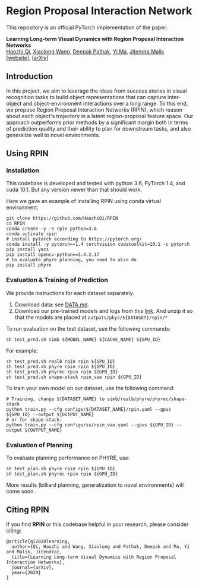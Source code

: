 # Region Proposal Interaction Network

This repository is an official PyTorch implementation of the paper:

<b>Learning Long-term Visual Dynamics with Region Proposal Interaction Networks</b> <br>
[Haozhi Qi](https://people.eecs.berkeley.edu/~hqi/),
[Xiaolong Wang](https://xiaolonw.github.io/),
[Deepak Pathak](https://www.cs.cmu.edu/~dpathak/),
[Yi Ma](http://people.eecs.berkeley.edu/~yima/),
[Jitendra Malik](https://people.eecs.berkeley.edu/~malik/) <br>
[[website](https://haozhiqi.github.io/RPIN)], [[arXiv](https://arxiv.org/)]

## Introduction

In this project, we aim to leverage the ideas from success stories in visual recognition tasks to build object 
representations that can capture inter-object and object-environment interactions over a long range. To this end, 
we propose Region Proposal Interaction Networks (RPIN), which reason about each object's trajectory in a latent 
region-proposal feature space. Our approach outperforms prior methods by a significant margin both in terms of 
prediction quality and their ability to plan for downstream tasks, and also generalize well to novel environments.

## Using RPIN

### Installation

This codebase is developed and tested with python 3.6, PyTorch 1.4, and cuda 10.1. But any version newer than that should work.

Here we gave an example of installing RPIN using conda virtual environment:
```
git clone https://github.com/HaozhiQi/RPIN
cd RPIN
conda create -y -n rpin python=3.6
conda activate rpin
# install pytorch according to https://pytorch.org/
conda install -y pytorch==1.4 torchvision cudatoolkit=10.1 -c pytorch
pip install yacs
pip install opencv-python==3.4.2.17
# to evaluate phyre planning, you need to also do
pip install phyre
```

### Evaluation & Training of Prediction

We provide instructions for each dataset separately.

1. Download data: see [DATA.md](DATA.md).
2. Download our pre-trained models and logs from this [link](https://drive.google.com/file/d/17ZvnHodfOyag8rdO_cBC2Z1ov64uivPk/view?usp=sharing). And unzip it so that the models are placed at ```outputs/phys/${DATASET}/rpin/*```

To run evaluation on the test dataset, use the following commands:

```
sh test_pred.sh simb ${MODEL_NAME} ${CACHE_NAME} ${GPU_ID}
```

For example:

```
sh test_pred.sh realb rpin rpin ${GPU_ID}
sh test_pred.sh phyre rpin rpin ${GPU_ID}
sh test_pred.sh phyrec rpin rpin ${GPU_ID}
sh test_pred.sh shape-stack rpin_vae rpin ${GPU_ID}
```

To train your own model on our dataset, use the following command:
```
# Training, change ${DATASET_NAME} to simb/realb/phyre/phyrec/shape-stack
python train.py --cfg configs/${DATASET_NAME}/rpin.yaml --gpus ${GPU_ID} --output ${OUTPUT_NAME}
# or for shape-stack:
python train.py --cfg configs/ss/rpin_vae.yaml --gpus ${GPU_ID} --output ${OUTPUT_NAME}
```

### Evaluation of Planning

To evaluate planning performance on PHYRE, use:
```
sh test_plan.sh phyre rpin rpin ${GPU_ID}
sh test_plan.sh phyrec rpin rpin ${GPU_ID}
```

More results (billiard planning, generalization to novel environments) will come soon.


## Citing RPIN

If you find **RPIN** or this codebase helpful in your research, please consider citing:
```
@article{qi2020learning,
  author={Qi, Haozhi and Wang, Xiaolong and Pathak, Deepak and Ma, Yi and Malik, Jitendra},
  title={Learning Long-term Visual Dynamics with Region Proposal Interaction Networks},
  journal={arXiv},
  year={2020}
}
```
